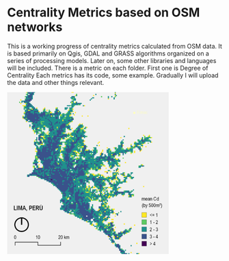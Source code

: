 # Centrality Metrics based on OSM networks
This is a working progress of centrality metrics calculated from OSM data.
It is based primarily on Qgis, GDAL and GRASS algorithms organized on a series of processing models.
Later on, some other libraries and languages will be included.
There is a metric on each folder. First one is Degree of Centrality
Each metrics has its code, some example.
Gradually I will upload the data and other things relevant.

<img src="/Degree of Centrality/figs/03 meanCd_Lima.gif" alt="meanCd_Lima" width="75%"/>
